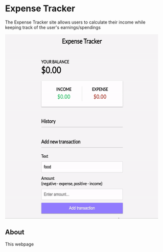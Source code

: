 # Expense Tracker

The Expense Tracker site allows users to calculate their income while keeping track of the user's earnings/spendings

<img src="./ezgif.com-gif-maker (2).gif" alt="ezgif.com-gif-maker (2)" width="500" height="600">

## About

This webpage 




